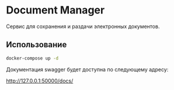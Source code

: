 # Document Manager

Сервис для сохранения и раздачи электронных документов.

## Использование

```sh
docker-compose up -d
```

Документация swagger будет доступна по следующему адресу:

http://127.0.0.1:50000/docs/
